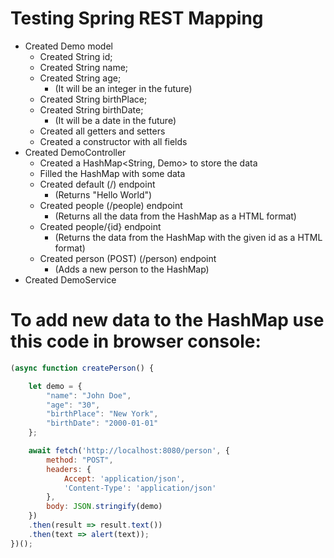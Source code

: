 # Testing Spring REST Mapping
- Created Demo model
  - Created String id;
  - Created String name;
  - Created String age;
    - (It will be an integer in the future)
  - Created String birthPlace;
  - Created String birthDate;
    - (It will be a date in the future)
  - Created all getters and setters
  - Created a constructor with all fields
- Created DemoController
  - Created a HashMap<String, Demo> to store the data
  - Filled the HashMap with some data
  - Created default (/) endpoint
    - (Returns "Hello World")
  - Created people (/people) endpoint
    - (Returns all the data from the HashMap as a HTML format)
  - Created people/{id} endpoint
    - (Returns the data from the HashMap with the given id as a HTML format)
  - Created person (POST) (/person) endpoint
    - (Adds a new person to the HashMap)
- Created DemoService

# To add new data to the HashMap use this code in browser console:
```js
(async function createPerson() {

    let demo = {
        "name": "John Doe",
        "age": "30",
        "birthPlace": "New York",
        "birthDate": "2000-01-01"
    };

    await fetch('http://localhost:8080/person', {
        method: "POST",
        headers: {
            Accept: 'application/json',
            'Content-Type': 'application/json'
        },
        body: JSON.stringify(demo)
    })
    .then(result => result.text())
    .then(text => alert(text));
})();
```
